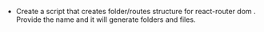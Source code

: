 - Create a script that creates folder/routes structure for react-router dom . Provide the name and it will generate folders and files.